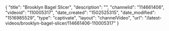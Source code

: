 {
    "title": "Brooklyn Bagel Slicer",
    "description": "",
    "channelid": "114661406",
    "videoid": "110005317",
    "date_created": "1502525315",
    "date_modified": "1516985529",
    "type": "captivate",
    "layout": "channelVideo",
    "url": "\/latest-videos\/brooklyn-bagel-slicer\/114661406-110005317"
}